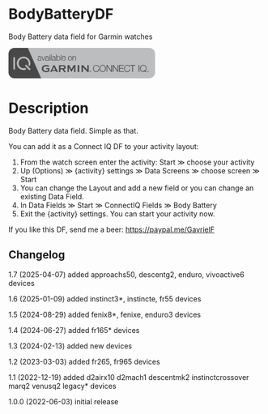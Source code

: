 # BodyBatteryDF
Body Battery data field for Garmin watches

<a href="https://apps.garmin.com/en-US/apps/7a946b75-69d8-4594-8efe-b68d6ef84cb0"><img src="images/available-connect-iq-badge.svg" height="60" alt="Download from Garmin Connect IQ"></a>

# Description

Body Battery data field. Simple as that.

You can add it as a Connect IQ DF to your activity layout:

1. From the watch screen enter the activity: Start ≫ choose your activity
2. Up (Options) ≫ {activity} settings ≫ Data Screens ≫ choose screen ≫ Start
3. You can change the Layout and add a new field or you can change an existing Data Field.
4. In Data Fields ≫ Start ≫ ConnectIQ Fields ≫ Body Battery
5. Exit the {activity} settings.
You can start your activity now.

If you like this DF, send me a beer: https://paypal.me/GavrielF

## Changelog

1.7 (2025-04-07) added approachs50, descentg2, enduro, vivoactive6 devices

1.6 (2025-01-09) added instinct3*, instincte, fr55 devices

1.5 (2024-08-29) added fenix8*, fenixe, enduro3 devices

1.4 (2024-06-27) added fr165* devices

1.3 (2024-02-13) added new devices

1.2 (2023-03-03) added fr265, fr965 devices

1.1 (2022-12-19) added d2airx10 d2mach1 descentmk2 instinctcrossover marq2 venusq2 legacy* devices

1.0.0 (2022-06-03) initial release
